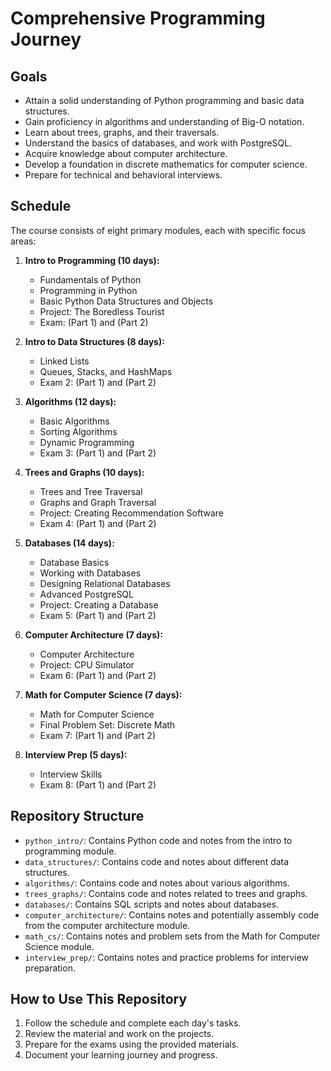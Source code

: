 # Comprehensive Programming Journey

## Goals

- Attain a solid understanding of Python programming and basic data structures.
- Gain proficiency in algorithms and understanding of Big-O notation.
- Learn about trees, graphs, and their traversals.
- Understand the basics of databases, and work with PostgreSQL.
- Acquire knowledge about computer architecture.
- Develop a foundation in discrete mathematics for computer science.
- Prepare for technical and behavioral interviews.

## Schedule

The course consists of eight primary modules, each with specific focus areas:

1. **Intro to Programming (10 days):**
   - Fundamentals of Python
   - Programming in Python
   - Basic Python Data Structures and Objects
   - Project: The Boredless Tourist
   - Exam: (Part 1) and (Part 2)

2. **Intro to Data Structures (8 days):**
   - Linked Lists
   - Queues, Stacks, and HashMaps
   - Exam 2: (Part 1) and (Part 2)

3. **Algorithms (12 days):**
   - Basic Algorithms
   - Sorting Algorithms
   - Dynamic Programming
   - Exam 3: (Part 1) and (Part 2)

4. **Trees and Graphs (10 days):**
   - Trees and Tree Traversal
   - Graphs and Graph Traversal
   - Project: Creating Recommendation Software
   - Exam 4: (Part 1) and (Part 2)

5. **Databases (14 days):**
   - Database Basics
   - Working with Databases
   - Designing Relational Databases
   - Advanced PostgreSQL
   - Project: Creating a Database
   - Exam 5: (Part 1) and (Part 2)

6. **Computer Architecture (7 days):**
   - Computer Architecture
   - Project: CPU Simulator
   - Exam 6: (Part 1) and (Part 2)

7. **Math for Computer Science (7 days):**
   - Math for Computer Science
   - Final Problem Set: Discrete Math
   - Exam 7: (Part 1) and (Part 2)

8. **Interview Prep (5 days):**
   - Interview Skills
   - Exam 8: (Part 1) and (Part 2)

## Repository Structure

- `python_intro/`: Contains Python code and notes from the intro to programming module.
- `data_structures/`: Contains code and notes about different data structures.
- `algorithms/`: Contains code and notes about various algorithms.
- `trees_graphs/`: Contains code and notes related to trees and graphs.
- `databases/`: Contains SQL scripts and notes about databases.
- `computer_architecture/`: Contains notes and potentially assembly code from the computer architecture module.
- `math_cs/`: Contains notes and problem sets from the Math for Computer Science module.
- `interview_prep/`: Contains notes and practice problems for interview preparation.

## How to Use This Repository

1. Follow the schedule and complete each day's tasks.
2. Review the material and work on the projects.
3. Prepare for the exams using the provided materials.
4. Document your learning journey and progress.
